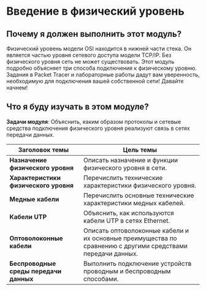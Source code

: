 # Введение в физический уровень

<!-- 4.0.1 -->
##  Почему я должен выполнить этот модуль?

Физический уровень модели OSI находится в нижней части стека. Он является частью уровня сетевого доступа модели TCP/IP. Без физического уровня сеть не может существовать. Этот модуль подробно объясняет три способа подключения к физическому уровню. Задания в Packet Tracer и лабораторные работы дадут вам уверенность, необходимую для подключения вашей собственной сети! Давайте начнем!

<!-- 4.0.2 -->
##  Что я буду изучать в этом модуле?

**Задачи модуля**: Объяснить, каким образом протоколы и сетевые средства подключения физического уровня реализуют связь в сетях передачи данных.

| **Заголовок темы** | **Цель темы** |
| --- | --- |
| **Назначение физического уровня** | Описать назначение и функции физического уровня в сети. |
| **Характеристики физического уровня** | Перечислить технические характеристики физического уровня. |
| **Медные кабели** | Перечислить основные технические характеристики медных кабелей. |
| **Кабели UTP** | Объяснить, как используются кабели UTP в сетях Ethernet. |
| **Оптоволоконные кабели** | Описать оптоволоконные кабели и их основные преимущества по сравнению с другими средствами передачи данных. |
| **Беспроводные среды передачи данных** | Выполнить подключение устройств проводным и беспроводным способами. |



